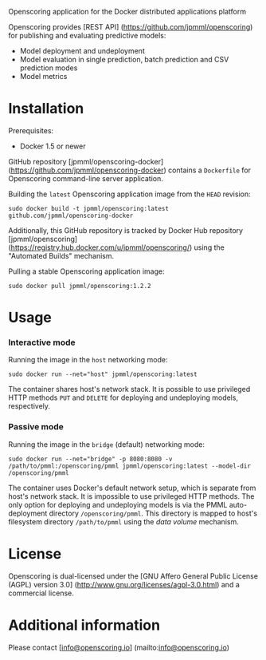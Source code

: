 Openscoring application for the Docker distributed applications platform

Openscoring provides [REST API] (https://github.com/jpmml/openscoring) for publishing and evaluating predictive models:

* Model deployment and undeployment
* Model evaluation in single prediction, batch prediction and CSV prediction modes
* Model metrics

# Installation #

Prerequisites:

* Docker 1.5 or newer

GitHub repository [jpmml/openscoring-docker] (https://github.com/jpmml/openscoring-docker) contains a `Dockerfile` for Openscoring command-line server application.

Building the `latest` Openscoring application image from the `HEAD` revision:

```
sudo docker build -t jpmml/openscoring:latest github.com/jpmml/openscoring-docker
```

Additionally, this GitHub repository is tracked by Docker Hub repository [jpmml/openscoring] (https://registry.hub.docker.com/u/jpmml/openscoring/) using the "Automated Builds" mechanism.

Pulling a stable Openscoring application image:

```
sudo docker pull jpmml/openscoring:1.2.2
```

# Usage #

### Interactive mode ###

Running the image in the `host` networking mode:

```
sudo docker run --net="host" jpmml/openscoring:latest
```

The container shares host's network stack. It is possible to use privileged HTTP methods `PUT` and `DELETE` for deploying and undeploying models, respectively.

### Passive mode ###

Running the image in the `bridge` (default) networking mode:

```
sudo docker run --net="bridge" -p 8080:8080 -v /path/to/pmml:/openscoring/pmml jpmml/openscoring:latest --model-dir /openscoring/pmml
```

The container uses Docker's default network setup, which is separate from host's network stack. It is impossible to use privileged HTTP methods. The only option for deploying and undeploying models is via the PMML auto-deployment directory `/openscoring/pmml`. This directory is mapped to host's filesystem directory `/path/to/pmml` using the *data volume* mechanism.

# License #

Openscoring is dual-licensed under the [GNU Affero General Public License (AGPL) version 3.0] (http://www.gnu.org/licenses/agpl-3.0.html) and a commercial license.

# Additional information #

Please contact [info@openscoring.io] (mailto:info@openscoring.io)
